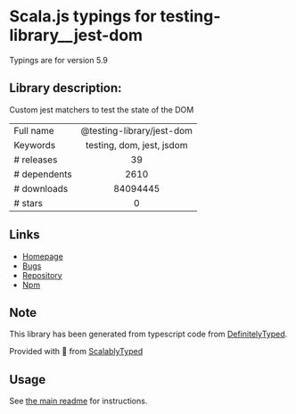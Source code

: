 
# Scala.js typings for testing-library__jest-dom

Typings are for version 5.9

## Library description:
Custom jest matchers to test the state of the DOM

|                    |                 |
| ------------------ | :-------------: |
| Full name          | @testing-library/jest-dom |
| Keywords           | testing, dom, jest, jsdom |
| # releases         | 39 |
| # dependents       | 2610 |
| # downloads        | 84094445 |
| # stars            | 0 |

## Links
- [Homepage](https://github.com/testing-library/jest-dom#readme)
- [Bugs](https://github.com/testing-library/jest-dom/issues)
- [Repository](https://github.com/testing-library/jest-dom)
- [Npm](https://www.npmjs.com/package/%40testing-library%2Fjest-dom)
    


## Note
This library has been generated from typescript code from [DefinitelyTyped](https://definitelytyped.org).

Provided with :purple_heart: from [ScalablyTyped](https://github.com/oyvindberg/ScalablyTyped)

## Usage
See [the main readme](../../readme.md) for instructions.



